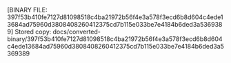 [BINARY FILE: 397f53b410fe7127d81098518c4ba21972b56f4e3a578f3ecd6b8d604c4ede13684ad75960d3808408260412375cd7b115e033be7e4184b6ded3a5369389]
Stored copy: docs/converted-binary/397f53b410fe7127d81098518c4ba21972b56f4e3a578f3ecd6b8d604c4ede13684ad75960d3808408260412375cd7b115e033be7e4184b6ded3a5369389
